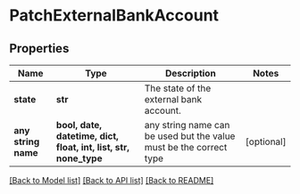 # PatchExternalBankAccount


## Properties
Name | Type | Description | Notes
------------ | ------------- | ------------- | -------------
**state** | **str** | The state of the external bank account. | 
**any string name** | **bool, date, datetime, dict, float, int, list, str, none_type** | any string name can be used but the value must be the correct type | [optional]

[[Back to Model list]](../README.md#documentation-for-models) [[Back to API list]](../README.md#documentation-for-api-endpoints) [[Back to README]](../README.md)


